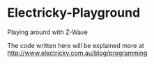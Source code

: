 Electricky-Playground
=====================

Playing around with Z-Wave

The code written here will be explained more at http://www.electricky.com.au/blog/programming
